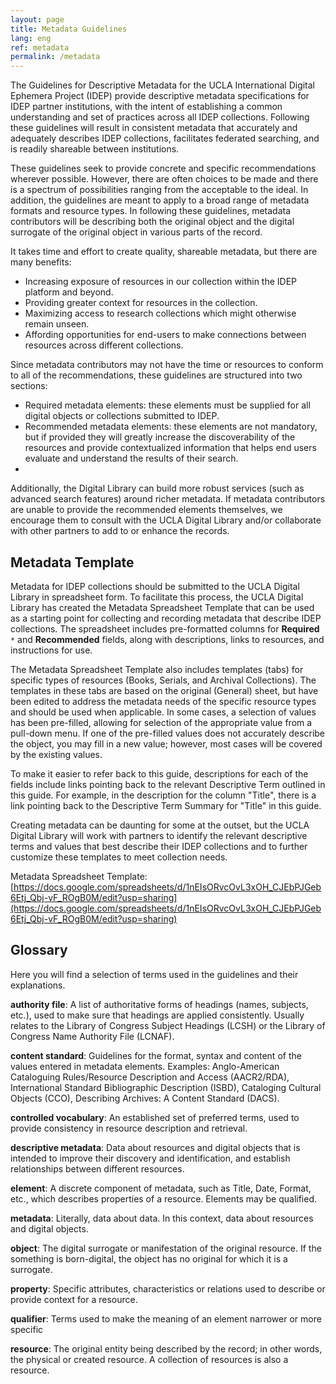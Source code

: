 ```yaml
---
layout: page
title: Metadata Guidelines
lang: eng
ref: metadata
permalink: /metadata
---
```


The Guidelines for Descriptive Metadata for the UCLA International Digital Ephemera Project (IDEP) provide descriptive metadata specifications for IDEP partner institutions, with the intent of establishing a common understanding and set of practices across all IDEP collections. Following these guidelines will result in consistent metadata that accurately and adequately describes IDEP collections, facilitates federated searching, and is readily shareable between institutions.

These guidelines seek to provide concrete and specific recommendations wherever possible. However, there are often choices to be made and there is a spectrum of possibilities ranging from the acceptable to the ideal. In addition, the guidelines are meant to apply to a broad range of metadata formats and resource types. In following these guidelines, metadata contributors will be describing both the original object and the digital surrogate of the original object in various parts of the record.

It takes time and effort to create quality, shareable metadata, but there are many benefits:

* Increasing exposure of resources in our collection within the IDEP platform and beyond.
* Providing greater context for resources in the collection.
* Maximizing access to research collections which might otherwise remain unseen.
* Affording opportunities for end-users to make connections between resources across different collections.

Since metadata contributors may not have the time or resources to conform to all of the recommendations, these guidelines are structured into two sections:

* Required metadata elements: these elements must be supplied for all digital objects or collections submitted to IDEP.
* Recommended metadata elements: these elements are not mandatory, but if provided they will greatly increase the discoverability of the resources and provide contextualized information that helps end users evaluate and understand the results of their search.
* 
Additionally, the Digital Library can build more robust services (such as advanced search features) around richer metadata. If metadata contributors are unable to provide the recommended elements themselves, we encourage them to consult with the UCLA Digital Library and/or collaborate with other partners to add to or enhance the records.

## Metadata Template

Metadata for IDEP collections should be submitted to the UCLA Digital Library in spreadsheet form. To facilitate this process, the UCLA Digital Library has created the Metadata Spreadsheet Template that can be used as a starting point for collecting and recording metadata that describe IDEP collections. The spreadsheet includes pre-formatted columns for **Required** `*` and **Recommended** fields, along with descriptions, links to resources, and instructions for use.

The Metadata Spreadsheet Template also includes templates (tabs) for specific types of resources (Books, Serials, and Archival Collections). The templates in these tabs are based on the original (General) sheet, but have been edited to address the metadata needs of the specific resource types and should be used when applicable.
In some cases, a selection of values has been pre-filled, allowing for selection of the appropriate value from a pull-down menu. If one of the pre-filled values does not accurately describe the object, you may fill in a new value; however, most cases will be covered by the existing values.

To make it easier to refer back to this guide, descriptions for each of the fields include links pointing back to the relevant Descriptive Term outlined in this guide. For example, in the description for the column "Title", there is a link pointing back to the Descriptive Term Summary for "Title" in this guide.

Creating metadata can be daunting for some at the outset, but the UCLA Digital Library will work with partners to identify the relevant descriptive terms and values that best describe their IDEP collections and to further customize these templates to meet collection needs.

Metadata Spreadsheet Template: [https://docs.google.com/spreadsheets/d/1nEIsORvcOvL3xOH_CJEbPJGeb6Etj_Qbj-vF_ROgB0M/edit?usp=sharing](https://docs.google.com/spreadsheets/d/1nEIsORvcOvL3xOH_CJEbPJGeb6Etj_Qbj-vF_ROgB0M/edit?usp=sharing)

## Glossary

Here you will find a selection of terms used in the guidelines and their explanations.

**authority file**: A list of authoritative forms of headings (names, subjects, etc.), used to make sure that headings are applied consistently. Usually relates to the Library of Congress Subject Headings (LCSH) or the Library of Congress Name Authority File (LCNAF).

**content standard**: Guidelines for the format, syntax and content of the values entered in metadata elements. Examples: Anglo-American Cataloguing Rules/Resource Description and Access (AACR2/RDA), International Standard Bibliographic Description (ISBD), Cataloging Cultural Objects (CCO), Describing Archives: A Content Standard (DACS).

**controlled vocabulary**: An established set of preferred terms, used to provide consistency in resource description and retrieval.

**descriptive metadata**: Data about resources and digital objects that is intended to improve their discovery and identification, and establish relationships between different resources.

**element**: A discrete component of metadata, such as Title, Date, Format, etc., which describes properties of a resource. Elements may be qualified.

**metadata**: Literally, data about data. In this context, data about resources and digital objects.

**object**: The digital surrogate or manifestation of the original resource. If the something is born-digital, the object has no original for which it is a surrogate.

**property**: Specific attributes, characteristics or relations used to describe or provide context for a resource.

**qualifier**: Terms used to make the meaning of an element narrower or more specific

**resource**: The original entity being described by the record; in other words, the physical or created resource. A collection of resources is also a resource.
